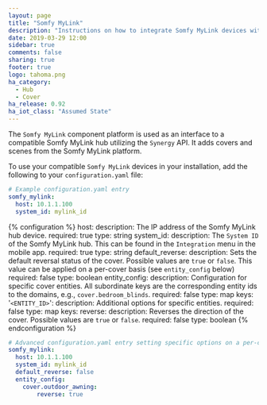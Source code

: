 ```yaml
---
layout: page
title: "Somfy MyLink"
description: "Instructions on how to integrate Somfy MyLink devices with Home Assistant."
date: 2019-03-29 12:00
sidebar: true
comments: false
sharing: true
footer: true
logo: tahoma.png
ha_category:
  - Hub
  - Cover
ha_release: 0.92
ha_iot_class: "Assumed State"
---
```


The `Somfy MyLink` component platform is used as an interface to a compatible Somfy MyLink hub utilizing the `Synergy` API. It adds covers and scenes from the Somfy MyLink platform.

To use your compatible `Somfy MyLink` devices in your installation, add the following to your `configuration.yaml` file:

```yaml
# Example configuration.yaml entry
somfy_mylink:
  host: 10.1.1.100
  system_id: mylink_id
```

{% configuration %}
host:
  description: The IP address of the Somfy MyLink hub device.
  required: true
  type: string
system_id:
  description: The `System ID` of the Somfy MyLink hub. This can be found in the `Integration` menu in the mobile app.
  required: true
  type: string
default_reverse:
  description: Sets the default reversal status of the cover. Possible values are `true` or `false`. This value can be applied on a per-cover basis (see `entity_config` below)
  required: false
  type: boolean
entity_config:
  description: Configuration for specific cover entities. All subordinate keys are the corresponding entity ids to the domains, e.g., `cover.bedroom_blinds`.
  required: false
  type: map
  keys:
    '`<ENTITY_ID>`':
      description: Additional options for specific entities.
      required: false
      type: map
      keys:
        reverse:
          description: Reverses the direction of the cover. Possible values are `true` or `false`.
          required: false
          type: boolean
{% endconfiguration %}

```yaml
# Advanced configuration.yaml entry setting specific options on a per-cover basis
somfy_mylink:
  host: 10.1.1.100
  system_id: mylink_id
  default_reverse: false
  entity_config:
    cover.outdoor_awning:
        reverse: true
```
